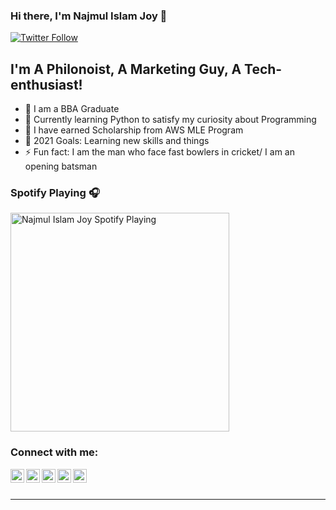 ### Hi there, I'm Najmul Islam Joy 👋

[![Twitter Follow](https://img.shields.io/twitter/follow/NajmulJoy?color=1DA1F2&logo=twitter&style=for-the-badge)](https://twitter.com/intent/follow?original_referer=https%3A%2F%2Fgithub.com%2FcodeSTACKr&screen_name=codeSTACKr)

## I'm A Philonoist, A Marketing Guy, A Tech-enthusiast!

- 🔭 I am a BBA Graduate
- 👯 Currently learning Python to satisfy my curiosity about Programming
- 🌱 I have earned Scholarship from AWS MLE Program
- 🥅 2021 Goals: Learning new skills and things 
- ⚡ Fun fact: I am the man who face fast bowlers in cricket/ I am an opening batsman

### Spotify Playing 🎧

[<img src="https://now-playing-codestackr.vercel.app/api/spotify-playing" alt="Najmul Islam Joy Spotify Playing" width="350" />](https://open.spotify.com/playlist/5DLCHz4vjfZPWCmFpFVRWI?si=qhzvR93CTBiFfz5bk54Wkg&utm_source=copy-link&dl_branch=1)


### Connect with me:

[<img align="left" alt="Najmul Joy | Facebook" width="22px" src="https://cdn.jsdelivr.net/npm/simple-icons@v3/icons/facebook.svg" />][facebook]
[<img align="left" alt="Najmul Islam | YouTube" width="22px" src="https://cdn.jsdelivr.net/npm/simple-icons@v3/icons/youtube.svg" />][youtube]
[<img align="left" alt="Najmul Joy | Twitter" width="22px" src="https://cdn.jsdelivr.net/npm/simple-icons@v3/icons/twitter.svg" />][twitter]
[<img align="left" alt="Najmul Islam | LinkedIn" width="22px" src="https://cdn.jsdelivr.net/npm/simple-icons@v3/icons/linkedin.svg" />][linkedin]
[<img align="left" alt="Najmul Joy | Instagram" width="22px" src="https://cdn.jsdelivr.net/npm/simple-icons@v3/icons/instagram.svg" />][instagram]


<br />
<br />

---


</details>

[website]: https://about.me/najmul.joy23
[twitter]: https://twitter.com/najmuljoy
[youtube]: https://youtube.com/UCH6spTuW5HicL-gqzTZ84wA
[instagram]: https://instagram.com/najmul_joy_
[linkedin]: https://linkedin.com/in/najmuljoy
[facebook]: https://www.facebook.com/najmul.joyy23
